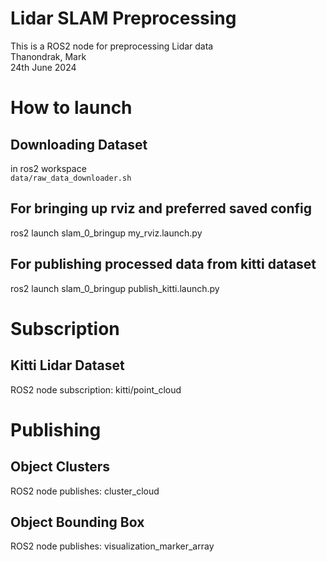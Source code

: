 # Lidar SLAM Preprocessing
This is a ROS2 node for preprocessing Lidar data\
Thanondrak, Mark\
24th June 2024
# How to launch
## Downloading Dataset
in ros2 workspace\
	`data/raw_data_downloader.sh`
## For bringing up rviz and preferred saved config 
ros2 launch slam_0_bringup my_rviz.launch.py 
## For publishing processed data from kitti dataset
ros2 launch slam_0_bringup publish_kitti.launch.py 
# Subscription
## Kitti Lidar Dataset
ROS2 node subscription: kitti/point_cloud
# Publishing
## Object Clusters
ROS2 node publishes: cluster_cloud
## Object Bounding Box
ROS2 node publishes: visualization_marker_array